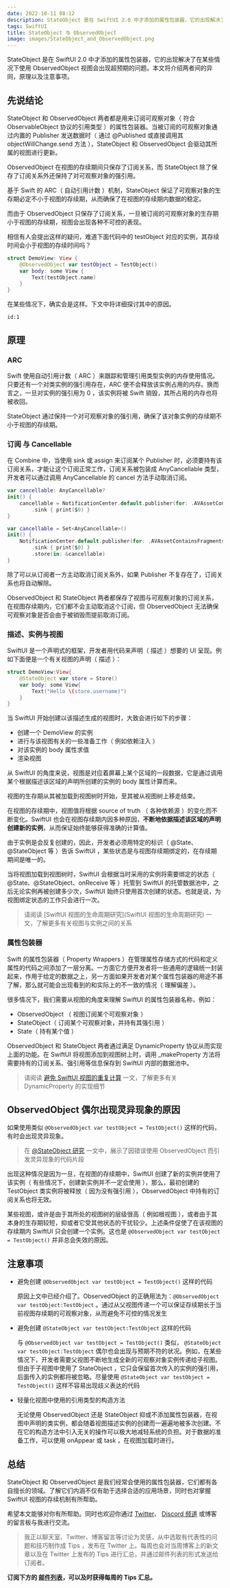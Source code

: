 ```yaml
---
date: 2022-10-11 08:12
description: StateObject 是在 SwiftUI 2.0 中才添加的属性包装器，它的出现解决了在某些情况下使用 ObservedObject 视图会出现超预期的问题。本文将介绍两者间的异同，原理以及注意事项。
tags: SwiftUI
title: StateObject 与 ObservedObject
image: images/StateObject_and_ObservedObject.png
---
```

StateObject 是在 SwiftUI 2.0 中才添加的属性包装器，它的出现解决了在某些情况下使用 ObservedObject 视图会出现超预期的问题。本文将介绍两者间的异同，原理以及注意事项。

## 先说结论

StateObject 和 ObservedObject 两者都是用来订阅可观察对象（ 符合 ObservableObject 协议的引用类型 ）的属性包装器。当被订阅的可观察对象通过内置的 Publisher 发送数据时（ 通过 @Published 或直接调用其 objectWillChange.send 方法 ），StateObject 和 ObservedObject 会驱动其所属的视图进行更新。

ObservedObject 在视图的存续期间只保存了订阅关系，而 StateObject 除了保存了订阅关系外还保持了对可观察对象的强引用。

基于 Swift 的 ARC（ 自动引用计数 ）机制，StateObject 保证了可观察对象的生存期必定不小于视图的存续期，从而确保了在视图的存续期内数据的稳定。

而由于 ObservedObject 只保存了订阅关系，一旦被订阅的可观察对象的生存期小于视图的存续期，视图会出现各种不可控的表现。

相信有人会提出这样的疑问，难道下面代码中的 testObject 对应的实例，其存续时间会小于视图的存续时间吗？

```swift
struct DemoView: View {
    @ObservedObject var testObject = TestObject()
    var body: some View {
        Text(testObject.name)
    }
}
```

在某些情况下，确实会是这样。下文中将详细探讨其中的原因。

```responser
id:1
```

## 原理

### ARC

Swift 使用自动引用计数（ ARC ）来跟踪和管理引用类型实例的内存使用情况。只要还有一个对类实例的强引用存在，ARC 便不会释放该实例占用的内存。换而言之，一旦对实例的强引用为 0 ，该实例将被 Swift 销毁，其所占用的内存也将被收回。

StateObject 通过保持一个对可观察对象的强引用，确保了该对象实例的存续期不小于视图的存续期。

### 订阅 与 Cancellable

在 Combine 中，当使用 sink 或 assign 来订阅某个 Publisher 时，必须要持有该订阅关系，才能让这个订阅正常工作，订阅关系被包装成 AnyCancellable 类型，开发者可以通过调用 AnyCancellable 的 cancel 方法手动取消订阅。

```swift
var cancellable: AnyCancellable?
init() {
    cancellable = NotificationCenter.default.publisher(for: .AVAssetContainsFragmentsDidChange)
        .sink { print($0) }
}

var cancellable = Set<AnyCancellable>()
init() {
    NotificationCenter.default.publisher(for: .AVAssetContainsFragmentsDidChange)
        .sink { print($0) }
        .store(in: &cancellable)
}
```

除了可以从订阅者一方主动取消订阅关系外，如果 Publisher 不复存在了，订阅关系也将自动解除。

ObservedObject 和 StateObject 两者都保存了视图与可观察对象的订阅关系，在视图存续期内，它们都不会主动取消这个订阅，但 ObservedObject 无法确保可观察对象是否会由于被销毁而提前取消订阅。

### 描述、实例与视图

SwiftUI 是一个声明式的框架，开发者用代码来声明（ 描述 ）想要的 UI 呈现。例如下面便是一个有关视图的声明（ 描述 ）：

```swift
struct DemoView:View{
    @StateObject var store = Store()
    var body: some View{
        Text("Hello \(store.username)")
    }
}
```

当 SwiftUI 开始创建以该描述生成的视图时，大致会进行如下的步骤：

* 创建一个 DemoView 的实例
* 进行与该视图有关的一些准备工作（ 例如依赖注入 ）
* 对该实例的 body 属性求值
* 渲染视图

从 SwiftUI 的角度来说，视图是对应着屏幕上某个区域的一段数据，它是通过调用某个根据描述该区域的声明所创建的实例的 body 属性计算而来。

视图的生存期从其被加载到视图树时开始，至其被从视图树上移走结束。

在视图的存续期中，视图值将根据 source of truth （ 各种依赖源 ）的变化而不断变化。SwiftUI 也会在视图存续期内因多种原因，**不断地依据描述该区域的声明创建新的实例**，从而保证始终能够获得准确的计算值。

由于实例是会反复创建的，因此，开发者必须用特定的标识（ @State、@StateObject 等 ）告诉 SwiftUI ，某些状态是与视图存续期绑定的，在存续期期间是唯一的。

当将视图加载到视图树时，SwiftUI 会根据当时采用的实例将需要绑定的状态（  @State、@StateObject、onReceive 等 ）托管到 SwiftUI 的托管数据池中，之后无论实例再被创建多少次，SwiftUI 始终只使用首次创建的状态。也就是说，为视图绑定状态的工作只会进行一次。

> 请阅读 [SwiftUI 视图的生命周期研究](SwiftUI 视图的生命周期研究) 一文，了解更多有关视图与实例之间的关系

### 属性包装器

Swift 的属性包装器（ Property Wrappers ）在管理属性存储方式的代码和定义属性的代码之间添加了一层分离。一方面它方便开发者将一些通用的逻辑统一封装起来，作用于给定的数据之上，另一方面如果开发者对某个属性包装器的用途不甚了解，那么就可能会出现看到的和实际上的不一致的情况（ 理解偏差 ）。

很多情况下，我们需要从视图的角度来理解 SwiftUI 的属性包装器名称，例如：

* ObservedObject （ 视图订阅某个可观察对象 ）
* StateObject（ 订阅某个可观察对象，并持有其强引用 ）
* State（ 持有某个值 ）

ObservedObject 和 StateObject 两者通过满足 DynamicProperty 协议从而实现上面的功能。在 SwiftUI 将视图添加到视图树上时，调用 _makeProperty 方法将需要持有的订阅关系、强引用等信息保存到 SwiftUI 内部的数据池中。

> 请阅读 [避免 SwiftUI 视图的重复计算](https://www.fatbobman.com/posts/avoid_repeated_calculations_of_SwiftUI_views/) 一文，了解更多有关 DynamicProperty 的实现细节

## ObservedObject 偶尔出现灵异现象的原因

如果使用类似 `@ObservedObject var testObject = TestObject()` 这样的代码，有时会出现灵异现象。

> 在 [@StateObject 研究](https://www.fatbobman.com/posts/stateobject/) 一文中，展示了因错误使用 ObservedObject 而引发灵异现象的代码片段

出现这种情况是因为一旦，在视图的存续期中，SwiftUI 创建了新的实例并使用了该实例（ 有些情况下，创建新实例并不一定会使用 ），那么，最初创建的 TestObject 类实例将被释放（ 因为没有强引用 ），ObservedObject 中持有的订阅关系也将无效。

某些视图，或许是由于其所处的视图树的层级很高（ 例如根视图 ），或者由于其本身的生存期较短，抑或者它受其他状态的干扰较少。上述条件促使了在该视图的存续期内 SwiftUI 只会创建一个实例。这也是 `@ObservedObject var testObject = TestObject()` 并非总会失效的原因。

## 注意事项

* 避免创建 `@ObservedObject var testObject = TestObject()` 这样的代码

  原因上文中已经介绍了。ObservedObject 的正确用法为：`@ObservedObject var testObject:TestObject` 。通过从父视图传递一个可以保证存续期长于当前视图存续期的可观察对象，从而避免不可控的情况发生

* 避免创建 `@StateObject var testObject:TestObject` 这样的代码

  与 `@ObservedObject var testObject = TestObject()` 类似， `@StateObject var testObject:TestObject` 偶尔也会出现与预期不符的状况。例如，在某些情况下，开发者需要父视图不断地生成全新的可观察对象实例传递给子视图。但由于子视图中使用了 StateObject ，它只会保留首次传入的实例的强引用，后面传入的实例都将被忽略。尽量使用 `@StateObject var testObject = TestObject()` 这样不容易出现歧义表达的代码

* 轻量化视图中使用的引用类型的构造方法

  无论使用 ObservedObject 还是 StateObject 抑或不添加属性包装器，在视图中声明的类实例，都会随着视图描述实例的创建而一遍遍地被多次创建。不在它的构造方法中引入无关的操作可以极大地减轻系统的负担。对于数据的准备工作，可以使用 onAppear 或 task ，在视图加载时进行。

## 总结

StateObject 和 ObservedObject 是我们经常会使用的属性包装器，它们都有各自擅长的领域。了解它们内涵不仅有助于选择合适的应用场景，同时也对掌握 SwiftUI 视图的存续机制有所帮助。

希望本文能够对你有所帮助。同时也欢迎你通过 [Twitter](https://twitter.com/fatbobman)、 [Discord 频道](https://discord.gg/ApqXmy5pQJ) 或博客的留言板与我进行交流。

> 我正以聊天室、Twitter、博客留言等讨论为灵感，从中选取有代表性的问题和技巧制作成 Tips ，发布在 Twitter 上。每周也会对当周博客上的新文章以及在 Twitter 上发布的 Tips 进行汇总，并通过邮件列表的形式发送给订阅者。

**订阅下方的 [邮件列表](https://artisanal-knitter-2544.ck.page/d3591dd1e7)，可以及时获得每周的 Tips 汇总。**
